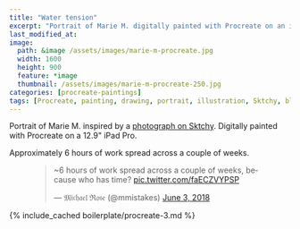 ```yaml
---
title: "Water tension"
excerpt: "Portrait of Marie M. digitally painted with Procreate on an iPad."
last_modified_at:
image: 
  path: &image /assets/images/marie-m-procreate.jpg
  width: 1600
  height: 900
  feature: *image
  thumbnail: /assets/images/marie-m-procreate-250.jpg
categories: [procreate-paintings]
tags: [Procreate, painting, drawing, portrait, illustration, Sktchy, black and white, time lapse]
---
```


Portrait of Marie M. inspired by a [photograph on Sktchy](http://sktchy.com/FVAa3D ). Digitally painted with Procreate on a 12.9" iPad Pro.

Approximately 6 hours of work spread across a couple of weeks.

<figure>
  <blockquote class="twitter-tweet" data-conversation="none" data-lang="en"><p lang="en" dir="ltr">~6 hours of work spread across a couple of weeks, because who has time? <a href="https://t.co/faECZVYPSP">pic.twitter.com/faECZVYPSP</a></p>&mdash; 𝔐𝔦𝔠𝔥𝔞𝔢𝔩 ℜ𝔬𝔰𝔢 (@mmistakes) <a href="https://twitter.com/mmistakes/status/1003311926024294402?ref_src=twsrc%5Etfw">June 3, 2018</a></blockquote>
  <script async src="https://platform.twitter.com/widgets.js" charset="utf-8"></script>
</figure>

{% include_cached boilerplate/procreate-3.md %}
